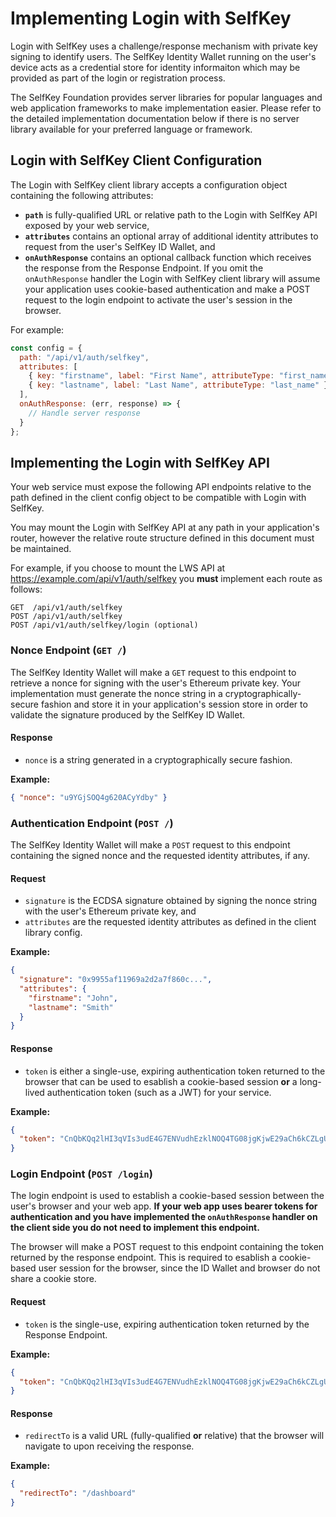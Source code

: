 # Implementing Login with SelfKey

Login with SelfKey uses a challenge/response mechanism with private key signing to identify users. The SelfKey Identity Wallet running on the user's device acts as a credential store for identity informaiton which may be provided as part of the login or registration process.

The SelfKey Foundation provides server libraries for popular languages and web application frameworks to make implementation easier. Please refer to the detailed implementation documentation below if there is no server library available for your preferred language or framework.

## Login with SelfKey Client Configuration

The Login with SelfKey client library accepts a configuration object containing the following attributes:

- **`path`** is fully-qualified URL or relative path to the Login with SelfKey API exposed by your web service,
- **`attributes`** contains an optional array of additional identity attributes to request from the user's SelfKey ID Wallet, and
- **`onAuthResponse`** contains an optional callback function which receives the response from the Response Endpoint. If you omit the `onAuthResponse` handler the Login with SelfKey client library will assume your application uses cookie-based authentication and make a POST request to the login endpoint to activate the user's session in the browser.

For example:

```javascript
const config = {
  path: "/api/v1/auth/selfkey",
  attributes: [
    { key: "firstname", label: "First Name", attributeType: "first_name" },
    { key: "lastname", label: "Last Name", attributeType: "last_name" }
  ],
  onAuthResponse: (err, response) => {
    // Handle server response
  }
};
```

## Implementing the Login with SelfKey API

Your web service must expose the following API endpoints relative to the path defined in the client config object to be compatible with Login with SelfKey.

You may mount the Login with SelfKey API at any path in your application's router, however the relative route structure defined in this document must be maintained.

For example, if you choose to mount the LWS API at https://example.com/api/v1/auth/selfkey you **must** implement each route as follows:

```
GET  /api/v1/auth/selfkey
POST /api/v1/auth/selfkey
POST /api/v1/auth/selfkey/login (optional)
```

### Nonce Endpoint (`GET /`)

The SelfKey Identity Wallet will make a `GET` request to this endpoint to retrieve a nonce for signing with the user's Ethereum private key. Your implementation must generate the nonce string in a cryptographically-secure fashion and store it in your application's session store in order to validate the signature produced by the SelfKey ID Wallet.

#### Response

- `nonce` is a string generated in a cryptographically secure fashion.

**Example:**

```json
{ "nonce": "u9YGjSOQ4g620ACyYdby" }
```

### Authentication Endpoint (`POST /`)

The SelfKey Identity Wallet will make a `POST` request to this endpoint containing the signed nonce and the requested identity attributes, if any.

#### Request

- `signature` is the ECDSA signature obtained by signing the nonce string with the user's Ethereum private key, and
- `attributes` are the requested identity attributes as defined in the client library config.

**Example:**

```json
{
  "signature": "0x9955af11969a2d2a7f860c...",
  "attributes": {
    "firstname": "John",
    "lastname": "Smith"
  }
}
```

#### Response

- `token` is either a single-use, expiring authentication token returned to the browser that can be used to esablish a cookie-based session **or** a long-lived authentication token (such as a JWT) for your service.

**Example:**

```json
{
  "token": "CnQbKQq2lHI3qVIs3udE4G7ENVudhEzklNOQ4TG08jgKjwE29aCh6kCZLgU8dsn4"
}
```

### Login Endpoint (`POST /login`)

The login endpoint is used to establish a cookie-based session between the user's browser and your web app. **If your web app uses bearer tokens for authentication and you have implemented the `onAuthResponse` handler on the client side you do not need to implement this endpoint.**

The browser will make a POST request to this endpoint containing the token returned by the response endpoint. This is required to esablish a cookie-based user session for the browser, since the ID Wallet and browser do not share a cookie store.

#### Request

- `token` is the single-use, expiring authentication token returned by the Response Endpoint.

**Example:**

```json
{
  "token": "CnQbKQq2lHI3qVIs3udE4G7ENVudhEzklNOQ4TG08jgKjwE29aCh6kCZLgU8dsn4"
}
```

#### Response

- `redirectTo` is a valid URL (fully-qualified **or** relative) that the browser will navigate to upon receiving the response.

**Example:**

```json
{
  "redirectTo": "/dashboard"
}
```
